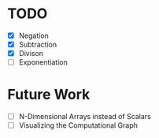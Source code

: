 # TODO

- [x] Negation
- [x] Subtraction
- [x] Divison
- [ ] Exponentiation

# Future Work

- [ ] N-Dimensional Arrays instead of Scalars
- [ ] Visualizing the Computational Graph
